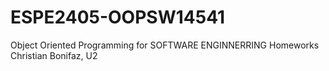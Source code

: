 # ESPE2405-OOPSW14541
Object Oriented Programming for SOFTWARE ENGINNERRING Homeworks Christian Bonifaz, U2
